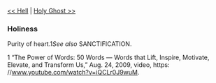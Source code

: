 [<< Hell](Hell.md)  |  [Holy Ghost >>](Holy%20Ghost.md)

### Holiness
Purity of heart.1*See also* SANCTIFICATION.



1 “The Power of Words: 50 Words — Words that Lift, Inspire, Motivate, Elevate, and Transform Us,” Aug. 24, 2009, video, https: //www.youtube.com/watch?v=iQCLr0J9wuM.